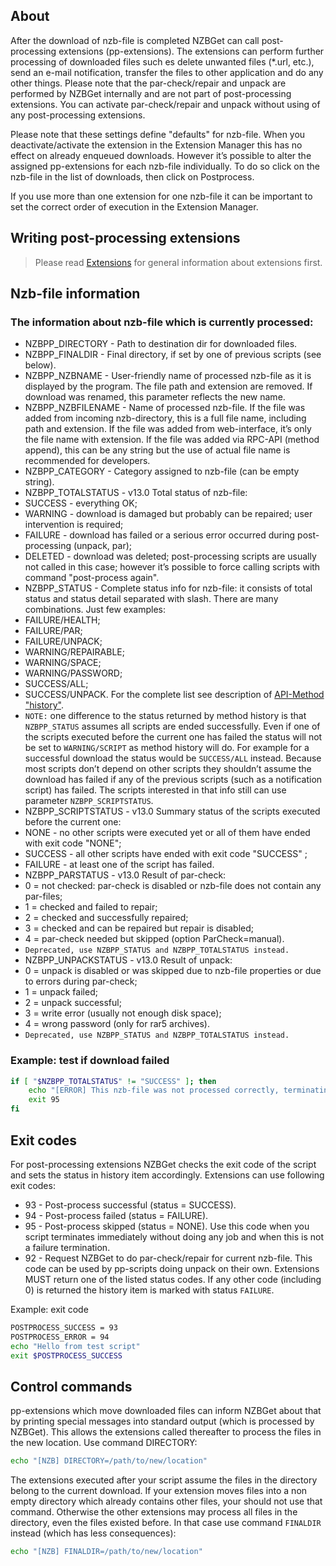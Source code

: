 ## About

After the download of nzb-file is completed NZBGet can call post-processing extensions (pp-extensions). 
The extensions can perform further processing of downloaded files such es delete unwanted files (*.url, etc.), 
send an e-mail notification, transfer the files to other application and do any other things. 
Please note that the par-check/repair and unpack are performed by NZBGet internally and are not part of 
post-processing extensions. You can activate par-check/repair and unpack without using of any post-processing extensions.

Please note that these settings define "defaults" for nzb-file. When you deactivate/activate the extension in the Extension Manager
this has no effect on already enqueued downloads. However it’s possible to alter the assigned pp-extensions 
for each nzb-file individually. To do so click on the nzb-file in the list of downloads, then click on Postprocess.

If you use more than one extension for one nzb-file it can be important to set the correct order of execution 
in the Extension Manager.

## Writing post-processing extensions

> Please read [Extensions](EXTENSIONS.md) for general information about extensions first.

## Nzb-file information

### The information about nzb-file which is currently processed:

 - NZBPP_DIRECTORY - Path to destination dir for downloaded files.
 - NZBPP_FINALDIR - Final directory, if set by one of previous scripts (see below).
 - NZBPP_NZBNAME - User-friendly name of processed nzb-file as it is displayed by the program. 
 The file path and extension are removed. If download was renamed, this parameter reflects the new name.
 - NZBPP_NZBFILENAME - Name of processed nzb-file. If the file was added from incoming nzb-directory, 
 this is a full file name, including path and extension. If the file was added from web-interface, 
 it’s only the file name with extension. If the file was added via RPC-API (method append), 
 this can be any string but the use of actual file name is recommended for developers.
 - NZBPP_CATEGORY - Category assigned to nzb-file (can be empty string).
 - NZBPP_TOTALSTATUS - v13.0 Total status of nzb-file:
  - SUCCESS - everything OK;
  - WARNING - download is damaged but probably can be repaired; user intervention is required;
  - FAILURE - download has failed or a serious error occurred during post-processing (unpack, par);
  - DELETED - download was deleted; post-processing scripts are usually not called in this case; 
 however it’s possible to force calling scripts with command "post-process again".
 - NZBPP_STATUS - Complete status info for nzb-file: it consists of total status and status detail separated with slash. 
 There are many combinations. Just few examples:
  - FAILURE/HEALTH;
  - FAILURE/PAR;
  - FAILURE/UNPACK;
  - WARNING/REPAIRABLE;
  - WARNING/SPACE;
  - WARNING/PASSWORD;
  - SUCCESS/ALL;
  - SUCCESS/UNPACK.
For the complete list see description of [API-Method "history"](https://nzbget.com/documentation/api/history/).
  - `NOTE:` one difference to the status returned by method history is that `NZBPP_STATUS` assumes all scripts are ended successfully. 
Even if one of the scripts executed before the current one has failed the status will not be set to `WARNING/SCRIPT` 
as method history will do. For example for a successful download the status would be `SUCCESS/ALL` instead. 
Because most scripts don’t depend on other scripts they shouldn’t assume the download has failed if any of the previous scripts 
(such as a notification script) has failed. The scripts interested in that info still can use parameter `NZBPP_SCRIPTSTATUS`.
 - NZBPP_SCRIPTSTATUS - v13.0 Summary status of the scripts executed before the current one:
  - NONE - no other scripts were executed yet or all of them have ended with exit code "NONE";
  - SUCCESS - all other scripts have ended with exit code "SUCCESS" ;
  - FAILURE - at least one of the script has failed.
 - NZBPP_PARSTATUS - v13.0 Result of par-check:
  - 0 = not checked: par-check is disabled or nzb-file does not contain any par-files;
  - 1 = checked and failed to repair;
  - 2 = checked and successfully repaired;
  - 3 = checked and can be repaired but repair is disabled;
  - 4 = par-check needed but skipped (option ParCheck=manual).
  - `Deprecated, use NZBPP_STATUS and NZBPP_TOTALSTATUS instead.`
 - NZBPP_UNPACKSTATUS - v13.0 Result of unpack:
  - 0 = unpack is disabled or was skipped due to nzb-file properties or due to errors during par-check;
  - 1 = unpack failed;
  - 2 = unpack successful;
  - 3 = write error (usually not enough disk space);
  - 4 = wrong password (only for rar5 archives).
  - `Deprecated, use NZBPP_STATUS and NZBPP_TOTALSTATUS instead.`

### Example: test if download failed
```sh
if [ "$NZBPP_TOTALSTATUS" != "SUCCESS" ]; then
    echo "[ERROR] This nzb-file was not processed correctly, terminating the script"
    exit 95
fi
```

## Exit codes
For post-processing extensions NZBGet checks the exit code of the script and sets the status in history item accordingly. 
Extensions can use following exit codes:
 - 93 - Post-process successful (status = SUCCESS).
 - 94 - Post-process failed (status = FAILURE).
 - 95 - Post-process skipped (status = NONE). Use this code when you script terminates immediately without doing any 
 job and when this is not a failure termination.
 - 92 - Request NZBGet to do par-check/repair for current nzb-file. This code can be used by pp-scripts doing unpack on their own.
Extensions MUST return one of the listed status codes. 
If any other code (including 0) is returned the history item is marked with status `FAILURE`.

Example: exit code
```sh
POSTPROCESS_SUCCESS = 93
POSTPROCESS_ERROR = 94
echo "Hello from test script"
exit $POSTPROCESS_SUCCESS
```

## Control commands

pp-extensions which move downloaded files can inform NZBGet about that by printing special 
messages into standard output (which is processed by NZBGet). 
This allows the extensions called thereafter to process the files in the new location. Use command DIRECTORY:
```sh
echo "[NZB] DIRECTORY=/path/to/new/location"
```
The extensions executed after your script assume the files in the directory belong to the current download. 
If your extension moves files into a non empty directory which already contains other files, your should not use that command. 
Otherwise the other extensions may process all files in the directory, even the files existed before. 
In that case use command `FINALDIR` instead (which has less consequences):
```sh
echo "[NZB] FINALDIR=/path/to/new/location"
```

